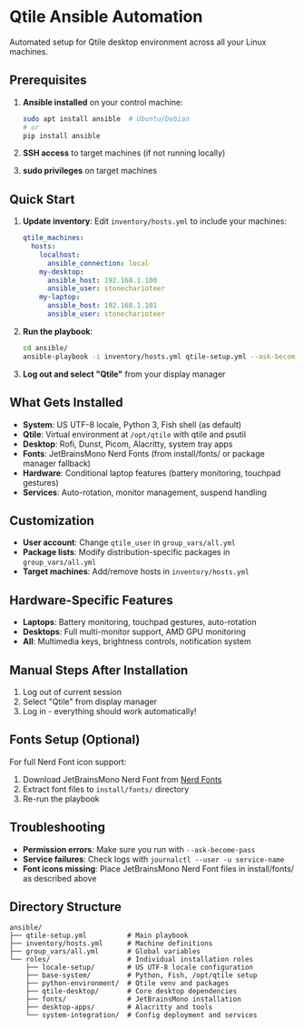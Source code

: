 # Qtile Ansible Automation

Automated setup for Qtile desktop environment across all your Linux machines.

## Prerequisites

1. **Ansible installed** on your control machine:
   ```bash
   sudo apt install ansible  # Ubuntu/Debian
   # or
   pip install ansible
   ```

2. **SSH access** to target machines (if not running locally)

3. **sudo privileges** on target machines

## Quick Start

1. **Update inventory**: Edit `inventory/hosts.yml` to include your machines:
   ```yaml
   qtile_machines:
     hosts:
       localhost:
         ansible_connection: local
       my-desktop:
         ansible_host: 192.168.1.100
         ansible_user: stonecharioteer
       my-laptop:
         ansible_host: 192.168.1.101  
         ansible_user: stonecharioteer
   ```

2. **Run the playbook**:
   ```bash
   cd ansible/
   ansible-playbook -i inventory/hosts.yml qtile-setup.yml --ask-become-pass
   ```

3. **Log out and select "Qtile"** from your display manager

## What Gets Installed

- **System**: US UTF-8 locale, Python 3, Fish shell (as default)
- **Qtile**: Virtual environment at `/opt/qtile` with qtile and psutil
- **Desktop**: Rofi, Dunst, Picom, Alacritty, system tray apps
- **Fonts**: JetBrainsMono Nerd Fonts (from install/fonts/ or package manager fallback)
- **Hardware**: Conditional laptop features (battery monitoring, touchpad gestures)
- **Services**: Auto-rotation, monitor management, suspend handling

## Customization

- **User account**: Change `qtile_user` in `group_vars/all.yml`
- **Package lists**: Modify distribution-specific packages in `group_vars/all.yml`
- **Target machines**: Add/remove hosts in `inventory/hosts.yml`

## Hardware-Specific Features

- **Laptops**: Battery monitoring, touchpad gestures, auto-rotation
- **Desktops**: Full multi-monitor support, AMD GPU monitoring
- **All**: Multimedia keys, brightness controls, notification system

## Manual Steps After Installation

1. Log out of current session
2. Select "Qtile" from display manager
3. Log in - everything should work automatically!

## Fonts Setup (Optional)

For full Nerd Font icon support:
1. Download JetBrainsMono Nerd Font from [Nerd Fonts](https://github.com/ryanoasis/nerd-fonts/releases)
2. Extract font files to `install/fonts/` directory
3. Re-run the playbook

## Troubleshooting

- **Permission errors**: Make sure you run with `--ask-become-pass`
- **Service failures**: Check logs with `journalctl --user -u service-name`
- **Font icons missing**: Place JetBrainsMono Nerd Font files in install/fonts/ as described above

## Directory Structure

```
ansible/
├── qtile-setup.yml          # Main playbook
├── inventory/hosts.yml      # Machine definitions  
├── group_vars/all.yml       # Global variables
└── roles/                   # Individual installation roles
    ├── locale-setup/        # US UTF-8 locale configuration
    ├── base-system/         # Python, Fish, /opt/qtile setup
    ├── python-environment/  # Qtile venv and packages
    ├── qtile-desktop/       # Core desktop dependencies
    ├── fonts/               # JetBrainsMono installation
    ├── desktop-apps/        # Alacritty and tools
    └── system-integration/  # Config deployment and services
```
